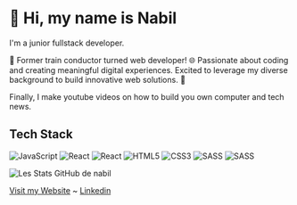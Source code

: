 # 👋 Hi, my name is Nabil

<p align="cente">
I'm a junior fullstack developer.

🚂 Former train conductor turned web developer! 🌐 Passionate about coding and creating meaningful digital experiences. Excited to leverage my diverse background to build innovative web solutions. 🚀

Finally, I make youtube videos on how to build you own computer and tech news.
</p>


## Tech Stack

![JavaScript](https://img.shields.io/badge/-JavaScript-000?logo=javascript)
![React](https://img.shields.io/badge/-React-000?logo=react)
![React](https://img.shields.io/badge/-NodeJS-000?logo=Node.js)
![HTML5](https://img.shields.io/badge/-HTML5-000?logo=html5)
![CSS3](https://img.shields.io/badge/-CSS3-000?logo=css3)
![SASS](https://img.shields.io/badge/-Sass-000?logo=Sass)
![SASS](https://img.shields.io/badge/-Express-000?logo=Express)

![Les Stats GitHub de nabil](https://github-readme-stats.vercel.app/api?username=nabilsli&show_icons=true&theme=dark&hide_rank=true)

[Visit my Website](https://slimani-nabil.netlify.app/) ~ [Linkedin](www.linkedin.com/in/nabil-slimani-620848272)
